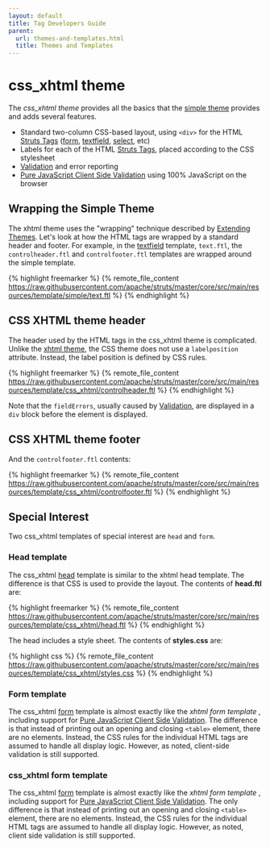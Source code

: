```yaml
---
layout: default
title: Tag Developers Guide
parent:
  url: themes-and-templates.html
  title: Themes and Templates
---
```


# css_xhtml theme

The _css_xhtml theme_ provides all the basics that the [simple theme](simple-theme) provides and adds several features.

- Standard two-column CSS-based layout, using `<div>` for the HTML [Struts Tags](struts-tags) ([form](form-tag.htmk), 
  [textfield](textfield-tag), [select](select-tag), etc)
- Labels for each of the HTML [Struts Tags](struts-tags), placed according to the CSS stylesheet
- [Validation](../core-developers/validation) and error reporting
- [Pure JavaScript Client Side Validation](../core-developers/pure-java-script-client-side-validation) using 100% 
  JavaScript on the browser

## Wrapping the Simple Theme

The xhtml theme uses the "wrapping" technique described by [Extending Themes](extending-themes). Let's look at how 
the HTML tags are wrapped by a standard header and footer. For example, in the [textfield](textfield-tag) template, 
`text.ftl`, the `controlheader.ftl` and `controlfooter.ftl` templates are wrapped around the simple template.

{% highlight freemarker %}
{% remote_file_content https://raw.githubusercontent.com/apache/struts/master/core/src/main/resources/template/simple/text.ftl %}
{% endhighlight %}

## CSS XHTML theme header

The header used by the HTML tags in the css_xhtml theme is complicated. Unlike the [xhtml theme](xhtml-theme), 
the CSS theme does not use a `labelposition` attribute. Instead, the label position is defined by CSS rules.

{% highlight freemarker %}
{% remote_file_content https://raw.githubusercontent.com/apache/struts/master/core/src/main/resources/template/css_xhtml/controlheader.ftl %}
{% endhighlight %}

Note that the `fieldErrors`, usually caused by [Validation](../core-developers/validation), are displayed in a `div`
block before the element is displayed.

## CSS XHTML theme footer

And the `controlfooter.ftl` contents:

{% highlight freemarker %}
{% remote_file_content https://raw.githubusercontent.com/apache/struts/master/core/src/main/resources/template/css_xhtml/controlfooter.ftl %}
{% endhighlight %}

## Special Interest

Two css_xhtml templates of special interest are `head` and `form`.

### Head template

The css_xhtml [head](head-tag) template is similar to the xhtml head template. The difference is that CSS is used 
to provide the layout. The contents of **head.ftl** are:

{% highlight freemarker %}
{% remote_file_content https://raw.githubusercontent.com/apache/struts/master/core/src/main/resources/template/css_xhtml/head.ftl %}
{% endhighlight %}

The head includes a style sheet. The contents of **styles.css** are:

{% highlight css %}
{% remote_file_content https://raw.githubusercontent.com/apache/struts/master/core/src/main/resources/template/css_xhtml/styles.css %}
{% endhighlight %}

### Form template

The css_xhtml [form](form-tag) template is almost exactly like the _xhtml form template_ , including support for 
[Pure JavaScript Client Side Validation](../core-developers/pure-java-script-client-side-validation). The difference 
is that instead of printing out an opening and closing `<table>` element, there are no elements. Instead, the CSS rules 
for the individual HTML tags are assumed to handle all display logic. However, as noted, client-side validation is still 
supported.

### css_xhtml form template

The css_xhtml [form](form-tag) template is almost exactly like the _xhtml form template_ , including support for 
[Pure JavaScript Client Side Validation](../core-developers/pure-java-script-client-side-validation). The only 
difference is that instead of printing out an opening and closing `<table>` element, there are no elements. Instead, 
the CSS rules for the individual HTML tags are assumed to handle all display logic. However, as noted, client side 
validation is still supported.
